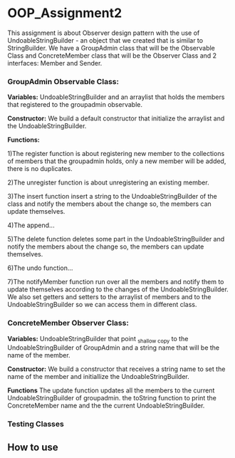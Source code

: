 # OOP_Assignment2
This assignment is about Observer design pattern with the use of UndoableStringBuilder - an object that we created that is similar to StringBuilder.
We have a GroupAdmin class that will be the Observable Class and ConcreteMember class that will be the Observer Class and 2 interfaces: Member and Sender.
### GroupAdmin Observable Class:
**Variables:** UndoableStringBuilder and an arraylist that holds the members that registered to the groupadmin observable.

**Constructor:** We build a default constructor that initialize the arraylist and the UndoableStringBuilder.

**Functions:**

1)The register function is about registering new member to the collections of members that the groupadmin holds, only a new member will be added, there is no duplicates.

2)The unregister function is about unregistering an existing member.

3)The insert function insert a string to the UndoableStringBuilder of the class and notify the members about the change so, the members can update themselves.

4)The append...

5)The delete function deletes some part in the UndoableStringBuilder and notify the members about the change so, the members can update themselves.

6)The undo function...

7)The notifyMember function run over all the members and notify them to update themselves according to the changes of the UndoableStringBuilder.
We also set getters and setters to the arraylist of members and to the UndoableStringBuilder so we can access them in different class.

### ConcreteMember Observer Class:
**Variables:** UndoableStringBuilder that point <sub>shallow copy</sub> to the UndoableStringBuilder of GroupAdmin and a string name that will be the name of the member.

**Constructor:** We build a constructor that receives a string name to set the name of the member and initiallize the UndoableStringBuilder.

**Functions**
The update function updates all the members to the current UndoableStringBuilder of groupadmin.
the toString function to print the ConcreteMember name and the the current UndoableStringBuilder.

### Testing Classes

## How to use
